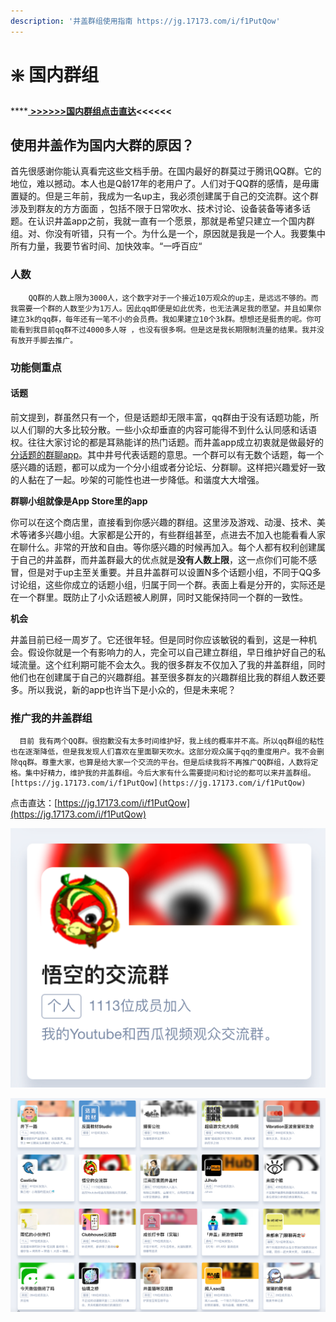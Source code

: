 ```yaml
---
description: '井盖群组使用指南 https://jg.17173.com/i/f1PutQow'
---
```


# ❇️ 国内群组

\*\*\*\*[ **&gt;&gt;&gt;&gt;&gt;&gt;国内群组点击直达**](https://jg.17173.com/i/f1PutQow)**&lt;&lt;&lt;&lt;&lt;&lt;**

## 使用井盖作为国内大群的原因？

首先很感谢你能认真看完这些文档手册。在国内最好的群莫过于腾讯QQ群。它的地位，难以撼动。本人也是Q龄17年的老用户了。人们对于QQ群的感情，是毋庸置疑的。但是三年前，我成为一名up主，我必须创建属于自己的交流群。这个群涉及到群友的方方面面 ，包括不限于日常吹水、技术讨论、设备装备等诸多话题。在认识井盖app之前，我就一直有一个愿景，那就是希望只建立一个国内群组。对、你没有听错，只有一个。为什么是一个，原因就是我是一个人。我要集中所有力量，我要节省时间、加快效率。“一呼百应“

### 人数

        QQ群的人数上限为3000人，这个数字对于一个接近10万观众的up主，是远远不够的。而我需要一个群的人数至少为1万人。因此qq即便是如此优秀，也无法满足我的愿望。并且如果你建立3k的qq群，每年还有一笔不小的会员费。我如果建立10个3k群。想想还是挺贵的呢。你可能看到我目前qq群不过4000多人呀 ，也没有很多啊。但是这是我长期限制流量的结果。我并没有放开手脚去推广。

### 功能侧重点

#### **话题**

前文提到，群虽然只有一个，但是话题却无限丰富，qq群由于没有话题功能，所以人们聊的大多比较分散。一些小众却垂直的内容可能得不到什么认同感和话语权。往往大家讨论的都是耳熟能详的热门话题。而井盖app成立初衷就是做最好的[分话题的群聊app](https://jg.17173.com/i/f1PutQow)。其中井号代表话题的意思。一个群可以有无数个话题，每一个感兴趣的话题，都可以成为一个分小组或者分论坛、分群聊。这样把兴趣爱好一致的人黏在了一起。吵架的可能性也进一步降低。和谐度大大增强。

**群聊小组就像是App Store里的app**

你可以在这个商店里，直接看到你感兴趣的群组。这里涉及游戏、动漫、技术、美术等诸多兴趣小组。大家都是公开的，有些群组甚至，点进去不加入也能看看人家在聊什么。非常的开放和自由。等你感兴趣的时候再加入。每个人都有权利创建属于自己的井盖群，而井盖群最大的优点就是**没有人数上限**，这一点你们可能不感冒，但是对于up主至关重要。并且井盖群可以设置N多个话题小组，不同于QQ多讨论组，这些你成立的话题小组，归属于同一个群。表面上看是分开的，实际还是在一个群里。既防止了小众话题被人刷屏，同时又能保持同一个群的一致性。

**机会**

井盖目前已经一周岁了。它还很年轻。但是同时你应该敏锐的看到，这是一种机会。假设你就是一个有影响力的人，完全可以自己建立群组，早日维护好自己的私域流量。这个红利期可能不会太久。我的很多群友不仅加入了我的井盖群组，同时他们也在创建属于自己的兴趣群组。甚至很多群友的兴趣群组比我的群组人数还要多。所以我说，新的app也许当下是小众的，但是未来呢？

### 推广我的井盖群组

      目前 我有两个QQ群。很抱歉没有太多时间维护好，我上线的概率并不高。所以qq群组的粘性也在逐渐降低，但是我发现人们喜欢在里面聊天吹水。这部分观众属于qq的重度用户。我不会删除qq群。尊重大家，也算是给大家一个交流的平台。但是后续我将不再推广QQ群组，人数将定格。集中好精力，维护我的井盖群组。今后大家有什么需要提问和讨论的都可以来井盖群组。[https://jg.17173.com/i/f1PutQow](https://jg.17173.com/i/f1PutQow)

点击直达：[https://jg.17173.com/i/f1PutQow](https://jg.17173.com/i/f1PutQow)

![](.gitbook/assets/jie-ping-20210821-shang-wu-10.09.05.png)



![](.gitbook/assets/jie-ping-20210821-shang-wu-10.16.01.png)

